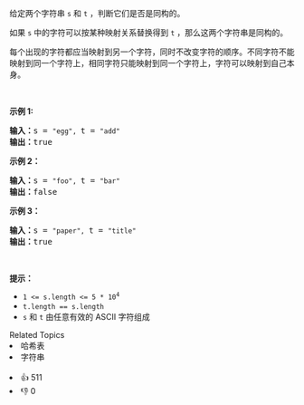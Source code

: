 <p>给定两个字符串&nbsp;<code>s</code>&nbsp;和&nbsp;<code>t</code>&nbsp;，判断它们是否是同构的。</p>

<p>如果&nbsp;<code>s</code>&nbsp;中的字符可以按某种映射关系替换得到&nbsp;<code>t</code>&nbsp;，那么这两个字符串是同构的。</p>

<p>每个出现的字符都应当映射到另一个字符，同时不改变字符的顺序。不同字符不能映射到同一个字符上，相同字符只能映射到同一个字符上，字符可以映射到自己本身。</p>

<p>&nbsp;</p>

<p><strong>示例 1:</strong></p>

<pre>
<strong>输入：</strong>s = <span><code>"egg", </code></span>t = <span><code>"add"</code></span>
<strong>输出：</strong>true
</pre>

<p><strong>示例 2：</strong></p>

<pre>
<strong>输入：</strong>s = <span><code>"foo", </code></span>t = <span><code>"bar"</code></span>
<strong>输出：</strong>false</pre>

<p><strong>示例 3：</strong></p>

<pre>
<strong>输入：</strong>s = <span><code>"paper", </code></span>t = <span><code>"title"</code></span>
<strong>输出：</strong>true</pre>

<p>&nbsp;</p>

<p><strong>提示：</strong></p>

<p>
 <meta charset="UTF-8" /></p>

<ul> 
 <li><code>1 &lt;= s.length &lt;= 5 * 10<sup>4</sup></code></li> 
 <li><code>t.length == s.length</code></li> 
 <li><code>s</code>&nbsp;和&nbsp;<code>t</code>&nbsp;由任意有效的 ASCII 字符组成</li> 
</ul>

<div><div>Related Topics</div><div><li>哈希表</li><li>字符串</li></div></div><br><div><li>👍 511</li><li>👎 0</li></div>